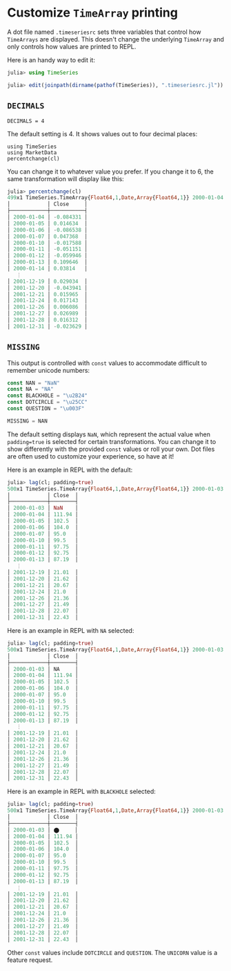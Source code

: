 # Customize `TimeArray` printing

A dot file named `.timeseriesrc` sets three variables that control how
`TimeArrays` are displayed. This doesn't change the underlying `TimeArray`
and only controls how values are printed to REPL.

Here is an handy way to edit it:

```julia
julia> using TimeSeries

julia> edit(joinpath(dirname(pathof(TimeSeries)), ".timeseriesrc.jl"))

```

## `DECIMALS`

`DECIMALS = 4`

The default setting is 4. It shows values out to four decimal places:

```@repl
using TimeSeries
using MarketData
percentchange(cl)
```

You can change it to whatever value you prefer. If you change it to 6,
the same transformation will display like this:

```julia
julia> percentchange(cl)
499x1 TimeSeries.TimeArray{Float64,1,Date,Array{Float64,1}} 2000-01-04 to 2001-12-31
│            │ Close     │
├────────────┼───────────┤
│ 2000-01-04 │ -0.084331 │
│ 2000-01-05 │ 0.014634  │
│ 2000-01-06 │ -0.086538 │
│ 2000-01-07 │ 0.047368  │
│ 2000-01-10 │ -0.017588 │
│ 2000-01-11 │ -0.051151 │
│ 2000-01-12 │ -0.059946 │
│ 2000-01-13 │ 0.109646  │
│ 2000-01-14 │ 0.03814   │
   ⋮
│ 2001-12-19 │ 0.029034  │
│ 2001-12-20 │ -0.043941 │
│ 2001-12-21 │ 0.015965  │
│ 2001-12-24 │ 0.017143  │
│ 2001-12-26 │ 0.006086  │
│ 2001-12-27 │ 0.026989  │
│ 2001-12-28 │ 0.016312  │
│ 2001-12-31 │ -0.023629 │
```

## `MISSING`

This output is controlled with `const` values to accommodate difficult to
remember unicode numbers:

```julia
const NAN = "NaN"
const NA = "NA"
const BLACKHOLE = "\u2B24"
const DOTCIRCLE = "\u25CC"
const QUESTION = "\u003F"

MISSING = NAN
```

The default setting displays `NaN`, which represent the actual value
when `padding=true` is selected for certain transformations. You can
change it to show differently with the provided `const` values or roll
your own. Dot files are often used to customize your experience, so have
at it!

Here is an example in REPL with the default:

```julia
julia> lag(cl; padding=true)
500x1 TimeSeries.TimeArray{Float64,1,Date,Array{Float64,1}} 2000-01-03 to 2001-12-31
│            │ Close  │
├────────────┼────────┤
│ 2000-01-03 │ NaN    │
│ 2000-01-04 │ 111.94 │
│ 2000-01-05 │ 102.5  │
│ 2000-01-06 │ 104.0  │
│ 2000-01-07 │ 95.0   │
│ 2000-01-10 │ 99.5   │
│ 2000-01-11 │ 97.75  │
│ 2000-01-12 │ 92.75  │
│ 2000-01-13 │ 87.19  │
   ⋮
│ 2001-12-19 │ 21.01  │
│ 2001-12-20 │ 21.62  │
│ 2001-12-21 │ 20.67  │
│ 2001-12-24 │ 21.0   │
│ 2001-12-26 │ 21.36  │
│ 2001-12-27 │ 21.49  │
│ 2001-12-28 │ 22.07  │
│ 2001-12-31 │ 22.43  │
```

Here is an example in REPL with `NA` selected:

```julia
julia> lag(cl; padding=true)
500x1 TimeSeries.TimeArray{Float64,1,Date,Array{Float64,1}} 2000-01-03 to 2001-12-31
│            │ Close  │
├────────────┼────────┤
│ 2000-01-03 │ NA     │
│ 2000-01-04 │ 111.94 │
│ 2000-01-05 │ 102.5  │
│ 2000-01-06 │ 104.0  │
│ 2000-01-07 │ 95.0   │
│ 2000-01-10 │ 99.5   │
│ 2000-01-11 │ 97.75  │
│ 2000-01-12 │ 92.75  │
│ 2000-01-13 │ 87.19  │
   ⋮
│ 2001-12-19 │ 21.01  │
│ 2001-12-20 │ 21.62  │
│ 2001-12-21 │ 20.67  │
│ 2001-12-24 │ 21.0   │
│ 2001-12-26 │ 21.36  │
│ 2001-12-27 │ 21.49  │
│ 2001-12-28 │ 22.07  │
│ 2001-12-31 │ 22.43  │
```

Here is an example in REPL with `BLACKHOLE` selected:

```julia
julia> lag(cl; padding=true)
500x1 TimeSeries.TimeArray{Float64,1,Date,Array{Float64,1}} 2000-01-03 to 2001-12-31
│            │ Close  │
├────────────┼────────┤
│ 2000-01-03 │ ⬤     │
│ 2000-01-04 │ 111.94 │
│ 2000-01-05 │ 102.5  │
│ 2000-01-06 │ 104.0  │
│ 2000-01-07 │ 95.0   │
│ 2000-01-10 │ 99.5   │
│ 2000-01-11 │ 97.75  │
│ 2000-01-12 │ 92.75  │
│ 2000-01-13 │ 87.19  │
   ⋮
│ 2001-12-19 │ 21.01  │
│ 2001-12-20 │ 21.62  │
│ 2001-12-21 │ 20.67  │
│ 2001-12-24 │ 21.0   │
│ 2001-12-26 │ 21.36  │
│ 2001-12-27 │ 21.49  │
│ 2001-12-28 │ 22.07  │
│ 2001-12-31 │ 22.43  │
```

Other `const` values include `DOTCIRCLE` and `QUESTION`.
The `UNICORN` value is a feature request.
